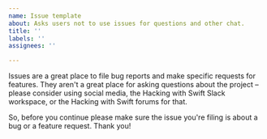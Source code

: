 ```yaml
---
name: Issue template
about: Asks users not to use issues for questions and other chat.
title: ''
labels: ''
assignees: ''

---
```


Issues are a great place to file bug reports and make specific requests for features. They aren't a great place for asking questions about the project – please consider using social media, the Hacking with Swift Slack workspace, or the Hacking with Swift forums for that.

So, before you continue please make sure the issue you're filing is about a bug or a feature request. Thank you!
